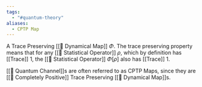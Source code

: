 ```yaml
---
tags:
  - "#quantum-theory"
aliases:
  - CPTP Map
---
```

A Trace Preserving [[📘 Dynamical Map]] $\Phi$. The trace preserving property means that for any [[📘 Statistical Operator]] $\rho$, which by definition has [[Trace]] 1, the [[📘 Statistical Operator]] $\Phi [\rho]$ also has [[Trace]] 1.

[[📘 Quantum Channel]]s are often referred to as CPTP Maps, since they are [[📘 Completely Positive]] Trace Preserving [[📘 Dynamical Map]]s.